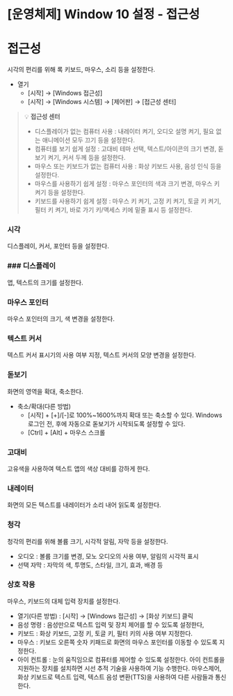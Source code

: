 # [운영체제] Window 10 설정 - 접근성

# **접근성**

시각의 편리를 위해 록 키보드, 마우스, 소리 등을 설정한다.

- 열기
    - [시작] → [Windows 접근성]
    - [시작] → [Windows 시스템] → [제어판] → [접근성 센터]

> 💡 **접근성 센터**
> 
> - 디스플레이가 없는 컴퓨터 사용 : 내레이터 켜기, 오디오 설명 켜기, 필요 없는 애니메이션 모두 끄기 등을 설정한다.
> - 컴퓨터를 보기 쉽게 설정 : 고대비 테마 선택, 텍스트/아이콘의 크기 변경, 돋보기 켜기, 커서 두께 등을 설정한다.
> - 마우스 또는 키보드가 없는 컴퓨터 사용 : 화상 키보드 사용, 음성 인식 등을 설정한다.
> - 마우스를 사용하기 쉽게 설정 : 마우스 포인터의 색과 크기 변경, 마우스 키 켜기 등을 설정한다.
> - 키보드를 사용하기 쉽게 설정 : 마우스 키 켜기, 고정 키 켜기, 토글 키 켜기, 필터 키 켜기, 바로 가기 키/액세스 키에 밑줄 표시 등 설정한다.

### **시각**

디스플레이, 커서, 포인터 등을 설정한다.

### **### 디스플레이**

앱, 텍스트의 크기를 설정한다.

### **마우스 포인터**

마우스 포인터의 크기, 색 변경을 설정한다.

### **텍스트 커서**

텍스트 커서 표시기의 사용 여부 지정, 텍스트 커서의 모양 변경을 설정한다.

### **돋보기**

화면의 영역을 확대, 축소한다.

- 축소/확대(다른 방법)
    - [시작] + [+]/[-]로 100%~1600%까지 확대 또는 축소할 수 있다. Windows 로그인 전, 후에 자동으로 돋보기가 시작되도록 설정할 수 있다.
    - [Ctrl] + [Alt] + 마우스 스크롤

### **고대비**

고유색을 사용하여 텍스트 앱의 색상 대비를 강하게 한다.

### **내레이터**

화면의 모든 텍스트를 내레이터가 소리 내어 읽도록 설정한다.

### **청각**

청각의 편리를 위해 볼륨 크기, 시각적 알림, 자막 등을 설정한다.

- 오디오 : 볼륨 크기를 변경, 모노 오디오의 사용 여부, 알림의 시각적 표시
- 선택 자막 : 자막의 색, 투명도, 스타일, 크기, 효과, 배경 등

### **상호 작용**

마우스, 키보드의 대체 입력 장치를 설정한다.

- 열기(다른 방법) : [시작] → [Windows 접근성] → [화상 키보드] 클릭
- 음성 명령 : 음성만으로 텍스트 입력 및 장치 제어를 할 수 있도록 설정한다,
- 키보드 : 화상 키보드, 고정 키, 토글 키, 필터 키의 사용 여부 지정한다.
- 마우스 : 키보드 오른쪽 숫자 키패드로 화면의 마우스 포인터를 이동할 수 있도록 지정한다.
- 아이 컨트롤 : 눈의 움직임으로 컴퓨터를 제어할 수 있도록 설정한다. 아이 컨트롤을 지원하는 장치를 설치하면 시선 추적 기술을 사용하여 기능 수행한다. 마우스제어, 화상 키보드로 텍스트 입력, 텍스트 음성 변환(TTS)을 사용하여 다른 사람들과 통신한다.